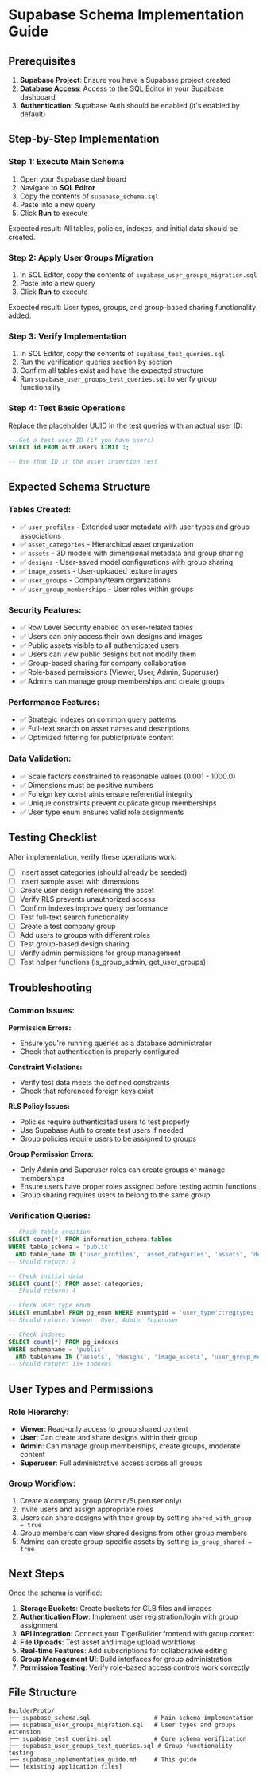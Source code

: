 # Supabase Schema Implementation Guide

## Prerequisites

1. **Supabase Project**: Ensure you have a Supabase project created
2. **Database Access**: Access to the SQL Editor in your Supabase dashboard
3. **Authentication**: Supabase Auth should be enabled (it's enabled by default)

## Step-by-Step Implementation

### Step 1: Execute Main Schema
1. Open your Supabase dashboard
2. Navigate to **SQL Editor**
3. Copy the contents of `supabase_schema.sql`
4. Paste into a new query
5. Click **Run** to execute

Expected result: All tables, policies, indexes, and initial data should be created.

### Step 2: Apply User Groups Migration
1. In SQL Editor, copy the contents of `supabase_user_groups_migration.sql`
2. Paste into a new query
3. Click **Run** to execute

Expected result: User types, groups, and group-based sharing functionality added.

### Step 3: Verify Implementation
1. In SQL Editor, copy the contents of `supabase_test_queries.sql`
2. Run the verification queries section by section
3. Confirm all tables exist and have the expected structure
4. Run `supabase_user_groups_test_queries.sql` to verify group functionality

### Step 4: Test Basic Operations
Replace the placeholder UUID in the test queries with an actual user ID:

```sql
-- Get a test user ID (if you have users)
SELECT id FROM auth.users LIMIT 1;

-- Use that ID in the asset insertion test
```

## Expected Schema Structure

### Tables Created:
- ✅ `user_profiles` - Extended user metadata with user types and group associations
- ✅ `asset_categories` - Hierarchical asset organization  
- ✅ `assets` - 3D models with dimensional metadata and group sharing
- ✅ `designs` - User-saved model configurations with group sharing
- ✅ `image_assets` - User-uploaded texture images
- ✅ `user_groups` - Company/team organizations
- ✅ `user_group_memberships` - User roles within groups

### Security Features:
- ✅ Row Level Security enabled on user-related tables
- ✅ Users can only access their own designs and images
- ✅ Public assets visible to all authenticated users
- ✅ Users can view public designs but not modify them
- ✅ Group-based sharing for company collaboration
- ✅ Role-based permissions (Viewer, User, Admin, Superuser)
- ✅ Admins can manage group memberships and create groups

### Performance Features:
- ✅ Strategic indexes on common query patterns
- ✅ Full-text search on asset names and descriptions
- ✅ Optimized filtering for public/private content

### Data Validation:
- ✅ Scale factors constrained to reasonable values (0.001 - 1000.0)
- ✅ Dimensions must be positive numbers
- ✅ Foreign key constraints ensure referential integrity
- ✅ Unique constraints prevent duplicate group memberships
- ✅ User type enum ensures valid role assignments

## Testing Checklist

After implementation, verify these operations work:

- [ ] Insert asset categories (should already be seeded)
- [ ] Insert sample asset with dimensions
- [ ] Create user design referencing the asset
- [ ] Verify RLS prevents unauthorized access
- [ ] Confirm indexes improve query performance
- [ ] Test full-text search functionality
- [ ] Create a test company group
- [ ] Add users to groups with different roles
- [ ] Test group-based design sharing
- [ ] Verify admin permissions for group management
- [ ] Test helper functions (is_group_admin, get_user_groups)

## Troubleshooting

### Common Issues:

**Permission Errors:**
- Ensure you're running queries as a database administrator
- Check that authentication is properly configured

**Constraint Violations:**
- Verify test data meets the defined constraints
- Check that referenced foreign keys exist

**RLS Policy Issues:**
- Policies require authenticated users to test properly
- Use Supabase Auth to create test users if needed
- Group policies require users to be assigned to groups

**Group Permission Errors:**
- Only Admin and Superuser roles can create groups or manage memberships
- Ensure users have proper roles assigned before testing admin functions
- Group sharing requires users to belong to the same group

### Verification Queries:

```sql
-- Check table creation
SELECT count(*) FROM information_schema.tables 
WHERE table_schema = 'public' 
  AND table_name IN ('user_profiles', 'asset_categories', 'assets', 'designs', 'image_assets', 'user_groups', 'user_group_memberships');
-- Should return: 7

-- Check initial data
SELECT count(*) FROM asset_categories;
-- Should return: 4

-- Check user type enum
SELECT enumlabel FROM pg_enum WHERE enumtypid = 'user_type'::regtype;
-- Should return: Viewer, User, Admin, Superuser

-- Check indexes
SELECT count(*) FROM pg_indexes 
WHERE schemaname = 'public' 
  AND tablename IN ('assets', 'designs', 'image_assets', 'user_group_memberships', 'user_profiles');
-- Should return: 13+ indexes
```

## User Types and Permissions

### Role Hierarchy:
- **Viewer**: Read-only access to group shared content
- **User**: Can create and share designs within their group
- **Admin**: Can manage group memberships, create groups, moderate content
- **Superuser**: Full administrative access across all groups

### Group Workflow:
1. Create a company group (Admin/Superuser only)
2. Invite users and assign appropriate roles
3. Users can share designs with their group by setting `shared_with_group = true`
4. Group members can view shared designs from other group members
5. Admins can create group-specific assets by setting `is_group_shared = true`

## Next Steps

Once the schema is verified:

1. **Storage Buckets**: Create buckets for GLB files and images
2. **Authentication Flow**: Implement user registration/login with group assignment
3. **API Integration**: Connect your TigerBuilder frontend with group context
4. **File Uploads**: Test asset and image upload workflows
5. **Real-time Features**: Add subscriptions for collaborative editing
6. **Group Management UI**: Build interfaces for group administration
7. **Permission Testing**: Verify role-based access controls work correctly

## File Structure

```
BuilderProto/
├── supabase_schema.sql                  # Main schema implementation
├── supabase_user_groups_migration.sql   # User types and groups extension
├── supabase_test_queries.sql            # Core schema verification
├── supabase_user_groups_test_queries.sql # Group functionality testing
├── supabase_implementation_guide.md     # This guide
└── [existing application files]
```